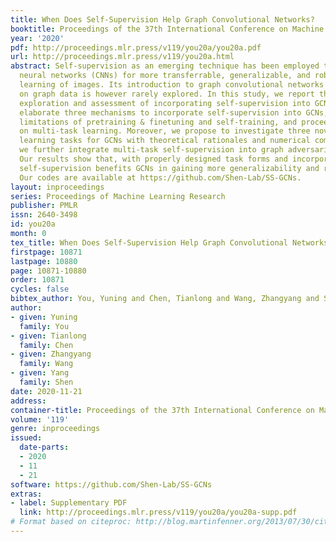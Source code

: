 ```yaml
---
title: When Does Self-Supervision Help Graph Convolutional Networks?
booktitle: Proceedings of the 37th International Conference on Machine Learning
year: '2020'
pdf: http://proceedings.mlr.press/v119/you20a/you20a.pdf
url: http://proceedings.mlr.press/v119/you20a.html
abstract: Self-supervision as an emerging technique has been employed to train convolutional
  neural networks (CNNs) for more transferrable, generalizable, and robust representation
  learning of images. Its introduction to graph convolutional networks (GCNs) operating
  on graph data is however rarely explored. In this study, we report the first systematic
  exploration and assessment of incorporating self-supervision into GCNs. We first
  elaborate three mechanisms to incorporate self-supervision into GCNs, analyze the
  limitations of pretraining & finetuning and self-training, and proceed to focus
  on multi-task learning. Moreover, we propose to investigate three novel self-supervised
  learning tasks for GCNs with theoretical rationales and numerical comparisons. Lastly,
  we further integrate multi-task self-supervision into graph adversarial training.
  Our results show that, with properly designed task forms and incorporation mechanisms,
  self-supervision benefits GCNs in gaining more generalizability and robustness.
  Our codes are available at https://github.com/Shen-Lab/SS-GCNs.
layout: inproceedings
series: Proceedings of Machine Learning Research
publisher: PMLR
issn: 2640-3498
id: you20a
month: 0
tex_title: When Does Self-Supervision Help Graph Convolutional Networks?
firstpage: 10871
lastpage: 10880
page: 10871-10880
order: 10871
cycles: false
bibtex_author: You, Yuning and Chen, Tianlong and Wang, Zhangyang and Shen, Yang
author:
- given: Yuning
  family: You
- given: Tianlong
  family: Chen
- given: Zhangyang
  family: Wang
- given: Yang
  family: Shen
date: 2020-11-21
address: 
container-title: Proceedings of the 37th International Conference on Machine Learning
volume: '119'
genre: inproceedings
issued:
  date-parts:
  - 2020
  - 11
  - 21
software: https://github.com/Shen-Lab/SS-GCNs
extras:
- label: Supplementary PDF
  link: http://proceedings.mlr.press/v119/you20a/you20a-supp.pdf
# Format based on citeproc: http://blog.martinfenner.org/2013/07/30/citeproc-yaml-for-bibliographies/
---
```

